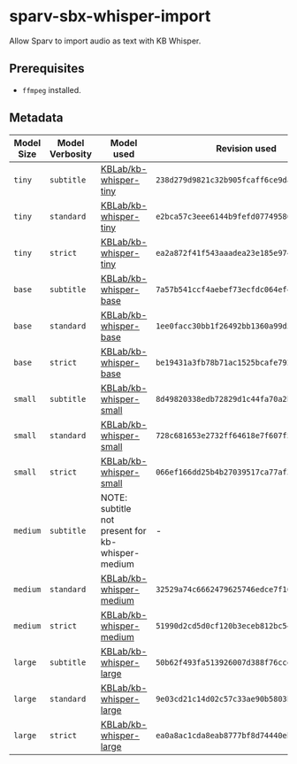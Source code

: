 # sparv-sbx-whisper-import

Allow Sparv to import audio as text with KB Whisper.

## Prerequisites

- `ffmpeg` installed.

## Metadata

| Model Size | Model Verbosity | Model used                                                                | Revision used                              |
| ---------- | --------------- | ------------------------------------------------------------------------- | ------------------------------------------ |
| `tiny`     | `subtitle`      | [KBLab/kb-whisper-tiny](https://huggingface.co/KBLab/kb-whisper-tiny)     | `238d279d9821c32b905fcaff6ce9dad38ad00ab7` |
| `tiny`     | `standard`      | [KBLab/kb-whisper-tiny](https://huggingface.co/KBLab/kb-whisper-tiny)     | `e2bca57c3eee6144b9fefd07749580034cfa9686` |
| `tiny`     | `strict`        | [KBLab/kb-whisper-tiny](https://huggingface.co/KBLab/kb-whisper-tiny)     | `ea2a872f41f543aaadea23e185e974d1ab29ba2b` |
| `base`     | `subtitle`      | [KBLab/kb-whisper-base](https://huggingface.co/KBLab/kb-whisper-base)     | `7a57b541ccf4aebef73ecfdc064ef4b5cab3b02e` |
| `base`     | `standard`      | [KBLab/kb-whisper-base](https://huggingface.co/KBLab/kb-whisper-base)     | `1ee0facc30bb1f26492bb1360a99d552e25a31c2` |
| `base`     | `strict`        | [KBLab/kb-whisper-base](https://huggingface.co/KBLab/kb-whisper-base)     | `be19431a3fb78b71ac1525bcafe792220b314c9e` |
| `small`    | `subtitle`      | [KBLab/kb-whisper-small](https://huggingface.co/KBLab/kb-whisper-small)   | `8d49820338edb72829d1c44fa70a2ba94a4a20fa` |
| `small`    | `standard`      | [KBLab/kb-whisper-small](https://huggingface.co/KBLab/kb-whisper-small)   | `728c681653e2732ff64618e7f607f509ec87472a` |
| `small`    | `strict`        | [KBLab/kb-whisper-small](https://huggingface.co/KBLab/kb-whisper-small)   | `066ef166dd25b4b27039517ca77af30c1c10688a` |
| `medium`   | `subtitle`      | NOTE: subtitle not present for kb-whisper-medium                          | -                                          |
| `medium`   | `standard`      | [KBLab/kb-whisper-medium](https://huggingface.co/KBLab/kb-whisper-medium) | `32529a74c6662479625746edce7f16fe743fe011` |
| `medium`   | `strict`        | [KBLab/kb-whisper-medium](https://huggingface.co/KBLab/kb-whisper-medium) | `51990d2cd5d0cf120b3eceb812bc5407a171a220` |
| `large`    | `subtitle`      | [KBLab/kb-whisper-large](https://huggingface.co/KBLab/kb-whisper-large)   | `50b62f493fa513926007d388f76cce9659bce123` |
| `large`    | `standard`      | [KBLab/kb-whisper-large](https://huggingface.co/KBLab/kb-whisper-large)   | `9e03cd21c14d02c57c33ae90b5803b54995ff241` |
| `large`    | `strict`        | [KBLab/kb-whisper-large](https://huggingface.co/KBLab/kb-whisper-large)   | `ea0a8ac1cda8eab8777bf8d74440eb7606825d8f` |
